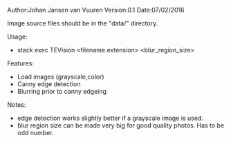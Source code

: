 Author:Johan Jansen van Vuuren
Version:0.1
Date:07/02/2016

Image source files should be in the "data/" directory.

Usage:
 - stack exec TEVision <filename.extension> <blur_region_size>

Features:
 - Load images (grayscale,color)
 - Canny edge detection
 - Blurring prior to canny edgeing
 
Notes:
 - edge detection works slightly better if a grayscale image is used.
 - blur region size can be made very big for good quality photos.  Has to be odd number.
